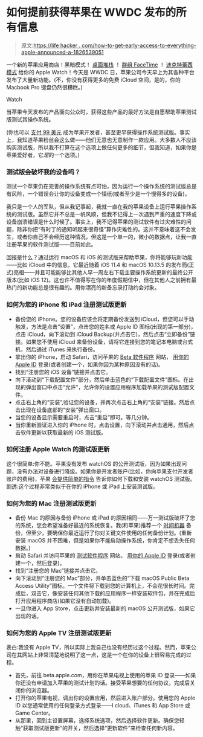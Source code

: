# 如何提前获得苹果在 WWDC 发布的所有信息

> 原文:[https://life hacker . com/how-to-get-early-access-to-everything-apple-announced-a-1826539051](https://lifehacker.com/how-to-get-early-access-to-everything-apple-announced-a-1826539051)

一个新的苹果应用商店！黑暗模式！ [桌面堆栈](https://gizmodo.com/all-the-new-features-coming-in-macos-10-14-mojave-upda-1826531489#_ga=2.122514123.11446851.1528118734-3846207152.1521480874) ！ [群组 FaceTime](https://gizmodo.com/here-are-the-coolest-features-in-ios-12-updating-1826497656#_ga=2.122514123.11446851.1528118734-3846207152.1521480874) ！ [迪克特蕾西模式](https://gizmodo.com/watchos-5-0-will-turn-your-apple-watch-into-a-dick-trac-1826487963#_ga=2.122514123.11446851.1528118734-3846207152.1521480874) 给你的 Apple Watch！今天是 WWDC 日，苹果公司今天早上为其各种平台发布了大量新功能。(不，你没有获得更多的免费 iCloud 空间，是的，你的 Macbook Pro 键盘仍然很糟糕。)

Watch

当苹果今天发布的产品面向公众时，获得这些产品的最好方法是自愿帮助苹果测试版测试其操作系统。

(你也可以 [支付 99 美元](https://developer.apple.com/support/purchase-activation/) 成为苹果开发者，甚至更早获得操作系统测试版。事实上，我知道苹果粉丝会这么做——他们无意也无意制作一款应用。大多数人不应该购买测试版，所以我不打算在这个选项上做任何更多的细节，但我知道，如果你是苹果爱好者，它*是*的一个选项。)

### 测试版会破坏我的设备吗？

测试一个苹果仍在完善的操作系统有点可怕，因为运行一个操作系统的测试版总是有风险，一个错误会让你的设备变成一个镇纸(或者至少是一个慢得多的设备)。

我只是一个人的军队，但从我记事起，我就一直在我的苹果设备上运行苹果操作系统的测试版。虽然它并不总是一帆风顺，但我不记得上一次遇到严重的速度下降或设备崩溃错误是什么时候了。事实上，我不记得苹果的测试软件有过灾难性的问题，除非你把“有时丁的通知听起来很奇怪”算作灾难性的。这并不意味着这不会发生，或者你自己不会经历这种情况，但这是一个单一的，微小的数据点，让我一直注册苹果的软件测试版——目前如此。

回报是什么？通过运行 macOS 和 iOS 的测试版来帮助苹果，你将能够玩新功能——比如 iCloud 中的信息，它最近随着 iOS 11.4 和 macOS 10.13.5 的发布而(正式)亮相——并且可能能够比其他人早一周左右下载主要操作系统更新的最终公开版本(比如 iOS 12)。这也许不值得写在你的年度假期信中，但在其他人之前拥有最热门的新功能总是很有趣的。用你漂亮的新备忘录打动约会对象。

### 如何为您的 iPhone 和 iPad 注册测试版更新

*   备份您的 iPhone。您的设备应该会将定期备份发送到 iCloud，但您可以手动触发，方法是点击“设置”，点击您的姓名或 Apple ID 图标(出现的第一部分)，点击 iCloud，向下滚动到 iCloud Backup(并点击它)，然后点击“立即备份”链接。如果您不使用 iCloud 来备份设备，请将它连接到您的笔记本电脑或台式机，然后通过 iTunes 来执行备份。
*   拿出你的 iPhone，启动 Safari，访问苹果的 [Beta 软件程序](https://beta.apple.com/) 网站， [用你的 Apple ID](https://beta.apple.com/sp/betaprogram/legal?lo=y) 登录(或者创建一个，如果你因为某种原因没有的话)。
*   找到“注册您的 iOS 设备”链接并点击它。
*   向下滚动到“下载配置文件”部分，然后单击蓝色的“下载配置文件”图标。在出现的弹出窗口中点击“允许”，允许你的设置应用程序加载苹果的测试版配置文件。
*   点击右上角的“安装”,验证您的设备，并再次点击右上角的“安装”链接。然后点击出现在设备底部的“安装”弹出窗口。
*   当您的设备显示需要重启时，点击“重启”即可。等几分钟。
*   当你重新验证进入你的 iPhone 时，点击设置，向下滚动并点击通用，然后点击软件更新以获取最新的 iOS 测试版。

### **如何注册 Apple Watch 的测试版更新**

这个很简单:你不能。苹果没有发布 watchOS 的公开测试版，因为如果出现问题，没有办法对设备进行降级。如果你是开发者账户(比如，你向苹果支付开发者账户的费用)，苹果 [会提供简单的指令](https://developer.apple.com/support/beta-software/install-watchos-beta/) 告诉你如何下载和安装 watchOS 测试版。剧透:这个过程非常类似于在你的 iPhone 或 iPad 上安装测试版。

### **如何为您的 Mac 注册测试版更新**

*   备份 Mac 的原因与备份 iPhone 或 iPad 的原因相同——万一测试版破坏了您的系统，您会希望准备好最近的系统恢复。我(和苹果)推荐一个 [时间机器](https://support.apple.com/en-us/HT201250) 备份，但至少，要确保你最近运行了你对关键文件使用的任何备份计划。(重新安装 macOS 并不困难，但是如果你不能启动操作系统，你肯定不想丢失任何数据。)
*   启动 Safari 并访问苹果的 [测试软件程序](https://beta.apple.com/) 网站。 [用你的 Apple ID](https://beta.apple.com/sp/betaprogram/legal?lo=y) 登录(或者创建一个，然后登录)。
*   找到“注册您的 Mac”链接并点击它。
*   向下滚动到“注册您的 Mac”部分，并单击蓝色的“下载 macOS Public Beta Access Utility”图标。一个文件将下载到您的计算机上，不会花很长时间。完成后，双击它，像安装任何其他下载的应用程序一样安装软件包，并在完成后打开应用程序商店(如果它没有自动加载)。
*   一旦你进入 App Store，点击更新并安装最新的 macOS 公开测试版，如果它出现的话。

### **如何为您的 Apple TV 注册测试版更新**

表白:我没有 Apple TV，所以实际上我自己也没有经历过这个过程。然而，苹果公司在其网站上非常清楚地说明了这一点，这是一个在你的设备上很容易完成的过程。

*   首先，前往 beta.apple.com，用你在苹果电视上使用的苹果 ID 登录——如果你还没有申请加入苹果的测试计划的话。接受苹果想要的任何协议，完成后关闭你的浏览器。
*   打开你的苹果电视，调出你的设置应用，然后进入账户部分。使用您的 Apple ID 以您通常使用的任何登录方式登录——I cloud、iTunes 和 App Store 或 Game Center。
*   从那里，回到主设置屏幕，选择系统选项，然后选择软件更新。确保您轻触“获取测试版更新”的开关，然后选择“更新软件”来检查任何新内容。